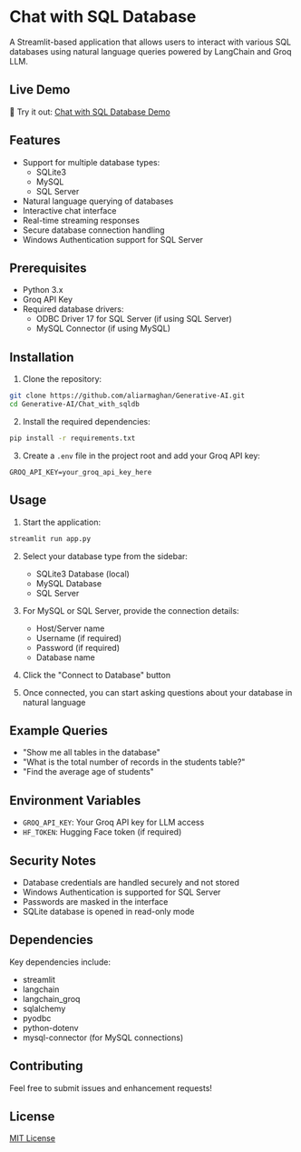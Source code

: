 # Chat with SQL Database

A Streamlit-based application that allows users to interact with various SQL databases using natural language queries powered by LangChain and Groq LLM.

## Live Demo
🚀 Try it out: [Chat with SQL Database Demo](https://chatsqldb.streamlit.app/)

## Features

- Support for multiple database types:
  - SQLite3
  - MySQL
  - SQL Server
- Natural language querying of databases
- Interactive chat interface
- Real-time streaming responses
- Secure database connection handling
- Windows Authentication support for SQL Server

## Prerequisites

- Python 3.x
- Groq API Key
- Required database drivers:
  - ODBC Driver 17 for SQL Server (if using SQL Server)
  - MySQL Connector (if using MySQL)

## Installation

1. Clone the repository:
```bash
git clone https://github.com/aliarmaghan/Generative-AI.git
cd Generative-AI/Chat_with_sqldb
```

2. Install the required dependencies:
```bash
pip install -r requirements.txt
```

3. Create a `.env` file in the project root and add your Groq API key:
```env
GROQ_API_KEY=your_groq_api_key_here
```

## Usage

1. Start the application:
```bash
streamlit run app.py
```

2. Select your database type from the sidebar:
   - SQLite3 Database (local)
   - MySQL Database
   - SQL Server

3. For MySQL or SQL Server, provide the connection details:
   - Host/Server name
   - Username (if required)
   - Password (if required)
   - Database name

4. Click the "Connect to Database" button

5. Once connected, you can start asking questions about your database in natural language

## Example Queries

- "Show me all tables in the database"
- "What is the total number of records in the students table?"
- "Find the average age of students"

## Environment Variables

- `GROQ_API_KEY`: Your Groq API key for LLM access
- `HF_TOKEN`: Hugging Face token (if required)

## Security Notes

- Database credentials are handled securely and not stored
- Windows Authentication is supported for SQL Server
- Passwords are masked in the interface
- SQLite database is opened in read-only mode

## Dependencies

Key dependencies include:
- streamlit
- langchain
- langchain_groq
- sqlalchemy
- pyodbc
- python-dotenv
- mysql-connector (for MySQL connections)

## Contributing

Feel free to submit issues and enhancement requests!

## License

[MIT License](LICENSE)
